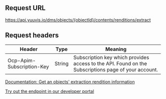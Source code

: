 ## Request URL

https://api.yuuvis.io/dms/objects/{objectId}/contents/renditions/extract

## Request headers

| Header                    | Type   | Meaning                                                                                             |
|---------------------------|--------|-----------------------------------------------------------------------------------------------------|
| Ocp-Apim-Subscription-Key | String | Subscription key which provides access to the API. Found on the Subscriptions page of your account. |

[Documentation: Get an objects' extraction rendition information](https://github.com/yuuvis/Documentation/wiki/Rendition-requests)

[Try out the endpoint in our developer portal](https://ateamk8s.azurewebsites.net/Apis/Endpoints/view-api)

